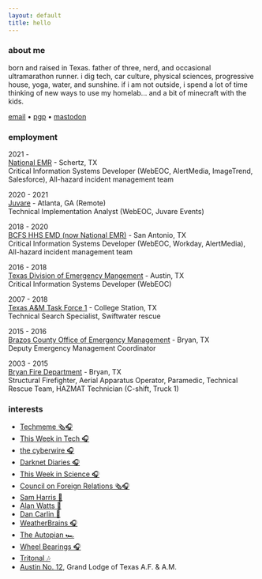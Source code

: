```yaml
---
layout: default
title: hello
---
```


### about me
born and raised in Texas.  father of three, nerd, and occasional ultramarathon runner.  i dig tech, car culture, physical sciences, progressive house, yoga, water, and sunshine.  if i am not outside, i spend a lot of time thinking of new ways to use my homelab... and a bit of minecraft with the kids.  

<a href="mailto:chris@chrismartintx.com">email</a> • <a href="https://pgp.chrismartintx.com/" target="window">pgp</a> • <a rel="me" href="https://twit.social/@chrismartintx">mastodon</a>
### employment
2021 -<br/>[National EMR](https://nationalemr.us/) - Schertz, TX<br/>Critical Information Systems Developer (WebEOC, AlertMedia, ImageTrend, Salesforce), All-hazard incident management team

2020 - 2021<br/>[Juvare](https://www.juvare.com/webeoc/) - Atlanta, GA (Remote)<br/>Technical Implementation Analyst (WebEOC, Juvare Events)

2018 - 2020<br/>[BCFS HHS EMD (now National EMR)](https://nationalemr.us/) - San Antonio, TX<br/>Critical Information Systems Developer (WebEOC, Workday, AlertMedia), All-hazard incident management team

2016 - 2018<br/>[Texas Division of Emergency Mangement](https://tdem.texas.gov/) - Austin, TX<br/>Critical Information Systems Developer (WebEOC)

2007 - 2018<br/>[Texas A&M Task Force 1](https://texastaskforce1.org/) - College Station, TX<br/>Technical Search Specialist, Swiftwater rescue

2015 - 2016<br/>[Brazos County Office of Emergency Management](http://brazosceoc.org) - Bryan, TX<br/>Deputy Emergency Management Coordinator

2003 - 2015<br/>[Bryan Fire Department](https://www.bryantx.gov/fire/) - Bryan, TX<br/>Structural Firefighter, Aerial Apparatus Operator, Paramedic, Technical Rescue Team, HAZMAT Technician (C-shift, Truck 1)

### interests
* [Techmeme 🗞️🎧](https://techmeme.com)
* [This Week in Tech 🎧](https://twit.tv)
* [the cyberwire 🎧](https://thecyberwire.com)
* [Darknet Diaries 🎧](https://darknetdiaries.com/)
* [This Week in Science 🎧](https://www.twis.org/)
* [Council on Foreign Relations 🗞️🎧](https://www.cfr.org)
* [Sam Harris 🧠](https://samharris.org)
* [Alan Watts 🧠](https://alanwatts.org/)
* [Dan Carlin 📜](https://www.dancarlin.com/)
* [WeatherBrains 🎧](https://weatherbrains.com)
* [The Autopian 🏎️](https://www.theautopian.com/)
* [Wheel Bearings 🎧](https://wheelbearings.media)
* [Tritonal 🎶](http://tritonalmusic.com)
* [Austin No. 12](http://austinlodge12.com), Grand Lodge of Texas A.F. & A.M.
